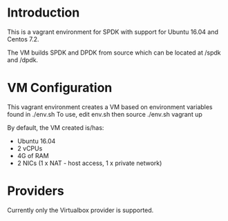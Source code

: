 Introduction
============

This is a vagrant environment for SPDK with support
for Ubuntu 16.04 and Centos 7.2.

The VM builds SPDK and DPDK from source which can be located at /spdk and /dpdk.

VM Configuration
================

This vagrant environment creates a VM based on environment variables found in ./env.sh
To use, edit env.sh then
  source ./env.sh
  vagrant up

By default, the VM created is/has:
- Ubuntu 16.04
- 2 vCPUs
- 4G of RAM
- 2 NICs (1 x NAT - host access, 1 x private network)

Providers
=========

Currently only the Virtualbox provider is supported.
